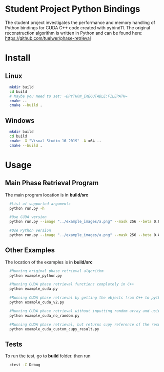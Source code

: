 # Student Project Python Bindings
The student project investigates the performance and memory handling of Python bindings for CUDA C++ code created with pybind11. The original reconstruction algorithm is written in Python and can be found here: https://github.com/tuelwer/phase-retrieval

# Install

## Linux

```bash
  mkdir build
  cd build
  # Maybe you need to set: -DPYTHON_EXECUTABLE:FILEPATH=
  cmake ..
  cmake --build .
```

## Windows

```bash
  mkdir build
  cd build
  cmake -G "Visual Studio 16 2019" -A x64 ..
  cmake --build .
```

# Usage

## Main Phase Retrieval Program 

The main program location is in **build/src**

```bash
  #List of supported arguments
  python run.py -h

  #Use CUDA version
  python run.py --image "../example_images/a.png" --mask 256 --beta 0.8 --step 100 --mode hybrid --type cuda

  #Use Python version
  python run.py --image "../example_images/a.png" --mask 256 --beta 0.8 --step 100 --mode hybrid --type python
```

## Other Examples

The location of the examples is in **build/src**

```bash
  #Running original phase retrieval algorithm
  python example_python.py

  #Running CUDA phase retrieval functions completely in C++
  python example_cuda.py

  #Running CUDA phase retrieval by getting the objects from C++ to python before running the algorithm in python
  python example_cuda_v2.py

  #Running CUDA phase retrieval without inputting random array and using the auto generated random array instead
  python example_cuda_no_random.py

  #Running CUDA phase retrieval, but returns cupy reference of the result instead of the result itself
  python example_cuda_custom_cupy_result.py
```

## Tests

To run the test, go to **build** folder. then run

```bash
  ctest -C Debug
```

